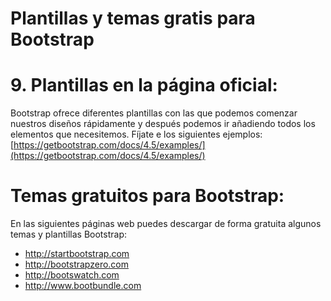 # **Plantillas y temas gratis para Bootstrap**

# 9. Plantillas en la página oficial:

Bootstrap ofrece diferentes plantillas con las que podemos comenzar nuestros diseños rápidamente y después podemos ir añadiendo todos los elementos que necesitemos. Fíjate e los siguientes ejemplos: [https://getbootstrap.com/docs/4.5/examples/](https://getbootstrap.com/docs/4.5/examples/)

# Temas gratuitos para Bootstrap:

En las siguientes páginas web puedes descargar de forma gratuita algunos temas y plantillas Bootstrap:

-   http://startbootstrap.com
-   http://bootstrapzero.com
-   http://bootswatch.com
-   http://www.bootbundle.com